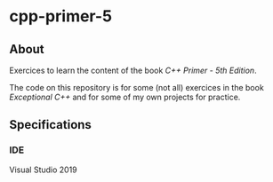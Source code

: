# cpp-primer-5

## About

Exercices to learn the content of the book _C++ Primer - 5th Edition_.

The code on this repository is for some (not all) exercices in the book _Exceptional C++_ and for some of my own projects for practice.

## Specifications
### IDE
Visual Studio 2019
